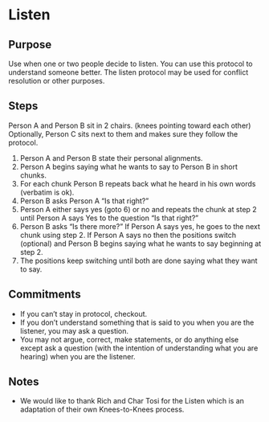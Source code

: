 # Listen

## Purpose
Use when one or two people decide to listen. You can use this protocol to understand someone better. The listen protocol may be used for conflict resolution or other purposes.

## Steps
Person A and Person B sit in 2 chairs. (knees pointing toward each other) Optionally, Person C sits next to them and makes sure they follow the protocol.
1. Person A and Person B state their personal alignments.
2. Person A begins saying what he wants to say to Person B in short chunks.
3. For each chunk Person B repeats back what he heard in his own words (verbatim is ok).
4. Person B asks Person A “Is that right?”
5. Person A either says yes (goto 6) or no and repeats the chunk at step 2 until Person A says Yes to the question “Is that right?”
6. Person B asks “Is there more?” If Person A says yes, he goes to the next chunk using step 2. If Person A says no then the positions switch (optional) and Person B begins saying what he wants to say beginning at step 2.
7. The positions keep switching until both are done saying what they want to say.

## Commitments
* If you can’t stay in protocol, checkout.
* If you don’t understand something that is said to you when you are the listener, you may ask a question.
* You may not argue, correct, make statements, or do anything else except ask a question (with the intention of understanding what you are hearing) when you are the listener.

## Notes
* We would like to thank Rich and Char Tosi for the Listen which is an adaptation of their own Knees-to-Knees process.
